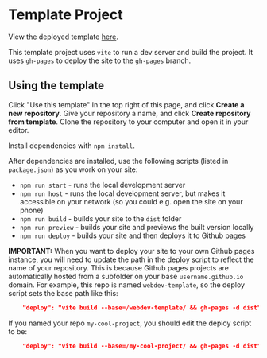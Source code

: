 # Template Project

View the deployed template [here](http://twigg.gg/webdev-template/).

This template project uses `vite` to run a dev server and build the project. It
uses `gh-pages` to deploy the site to the `gh-pages` branch.

## Using the template

Click "Use this template" In the top right of this page, and click **Create a
new repository**. Give your repository a name, and click **Create repository
from template**. Clone the repository to your computer and open it in your
editor.

Install dependencies with `npm install`.

After dependencies are installed, use the following scripts (listed in
`package.json`) as you work on your site:

- `npm run start` - runs the local development server
- `npm run host` - runs the local development server, but makes it accessible on
  your network (so you could e.g. open the site on your phone)
- `npm run build` - builds your site to the `dist` folder
- `npm run preview` - builds your site and previews the built version locally
- `npm run deploy` - builds your site and then deploys it to Github pages

**IMPORTANT:** When you want to deploy your site to your own Github pages
instance, you will need to update the path in the deploy script to reflect the
name of your repository. This is because Github pages projects are automatically
hosted from a subfolder on your base `username.github.io` domain. For example,
this repo is named `webdev-template`, so the deploy script sets the base path
like this:

```json
    "deploy": "vite build --base=/webdev-template/ && gh-pages -d dist"
```

If you named your repo `my-cool-project`, you should edit the deploy script to
be:

```json
    "deploy": "vite build --base=/my-cool-project/ && gh-pages -d dist"
```
